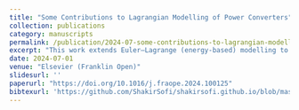 ```yaml
---
title: "Some Contributions to Lagrangian Modelling of Power Converters"
collection: publications
category: manuscripts
permalink: /publication/2024-07-some-contributions-to-lagrangian-modelling-of-power-converters
excerpt: "This work extends Euler–Lagrange (energy-based) modelling to high-fidelity power converters by refining the modelling procedure, introducing a principled way to incorporate circuit constraints via variable labeling, and deriving accurate switched state-space models that account for non-idealities—demonstrated through examples like diode rectifiers and DC–DC boost converters."
date: 2024-07-01
venue: "Elsevier (Franklin Open)"
slidesurl: ''
paperurl: "https://doi.org/10.1016/j.fraope.2024.100125"
bibtexurl: 'https://github.com/ShakirSofi/shakirsofi.github.io/blob/master/files/bibtex.bib'
---
```

